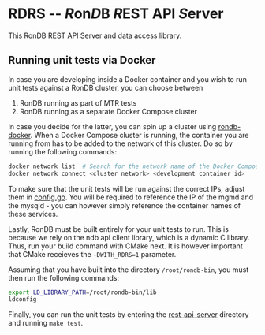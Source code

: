 # RDRS -- *R*on*D*B *R*EST API *S*erver 

This RonDB REST API Server and data access library. 

## Running unit tests via Docker

In case you are developing inside a Docker container and you wish to run unit tests against a RonDB cluster, you can choose between

1. RonDB running as part of MTR tests
2. RonDB running as a separate Docker Compose cluster

In case you decide for the latter, you can spin up a cluster using [rondb-docker](https://github.com/logicalclocks/rondb-docker). When a Docker Compose cluster is running, the container you are running from has to be added to the network of this cluster. Do so by running the following commands:

```bash
docker network list  # Search for the network name of the Docker Compose cluster
docker network connect <cluster network> <development container id>
```

To make sure that the unit tests will be run against the correct IPs, adjust them in [config.go](storage/ndb/rest-server/rest-api-server/internal/config/config.go). You will be required to reference the IP of the mgmd and the mysqld - you can however simply reference the container names of these services.

Lastly, RonDB must be built entirely for your unit tests to run. This is because we rely on the ndb api client library, which is a dynamic C library. Thus, run your build command with CMake next. It is however important that CMake receieves the `-DWITH_RDRS=1` parameter.

Assuming that you have built into the directory `/root/rondb-bin`, you must then run the following commands:

```bash
export LD_LIBRARY_PATH=/root/rondb-bin/lib
ldconfig
```

Finally, you can run the unit tests by entering the [rest-api-server](storage/ndb/rest-server/rest-api-server) directory and running `make test`.
